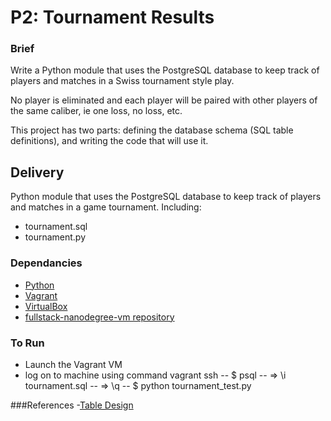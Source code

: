 # P2: Tournament Results 


### Brief

Write a Python module that uses the PostgreSQL database to keep track of players and matches in a Swiss tournament style play.

No player is eliminated and each player will be paired with other players of the same caliber, ie one loss, no loss, etc.

This project has two parts: defining the database schema (SQL table definitions), and writing the code that will use it.

## Delivery

Python module that uses the PostgreSQL database to keep track of players and matches in a game tournament. Including:

- tournament.sql
- tournament.py

### Dependancies
- [Python](https://www.python.org/downloads/) 
- [Vagrant](http://vagrantup.com/)
- [VirtualBox](https://www.virtualbox.org/)
- [fullstack-nanodegree-vm repository](http://github.com/udacity/fullstack-nanodegree-vm)

### To Run
- Launch the Vagrant VM
- log on to machine using command vagrant ssh
-- $ psql
-- => \i tournament.sql
-- => \q
-- $ python tournament_test.py

###References
-[Table Design](https://discussions.udacity.com/t/p2-normalized-table-design/19927/11)

